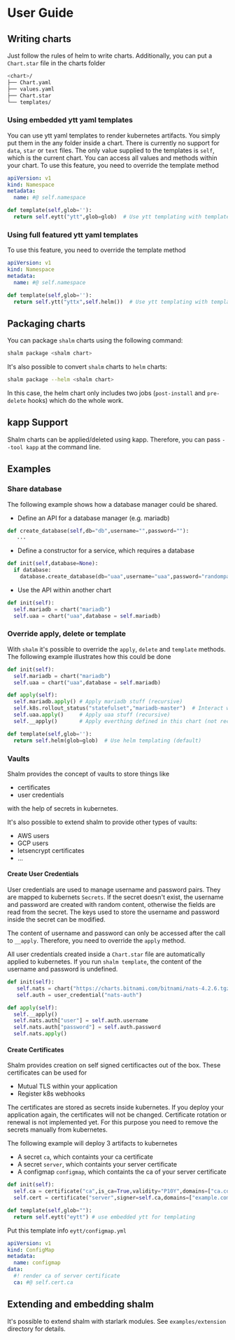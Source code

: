 # User Guide

## Writing charts

Just follow the rules of helm to write charts. Additionally, you can put a `Chart.star` file in the charts folder

```bash
<chart>/
├── Chart.yaml
├── values.yaml
├── Chart.star
└── templates/
```

### Using embedded ytt yaml templates

You can use ytt yaml templates to render kubernetes artifacts. You simply put them in the any folder inside a chart.
There is currently no support for `data`, `star` or `text` files. The only value supplied to the templates is `self`,
which is the current chart. You can access all values and methods within your chart. To use this feature, you need to override the template method

```yaml
apiVersion: v1
kind: Namespace
metadata:
  name: #@ self.namespace
```

```python
def template(self,glob=''):
  return self.eytt("ytt",glob=glob)  # Use ytt templating with templates in directory 'ytt'
```

### Using full featured ytt yaml templates

To use this feature, you need to override the template method

```yaml
apiVersion: v1
kind: Namespace
metadata:
  name: #@ self.namespace
```

```python
def template(self,glob=''):
  return self.ytt("yttx",self.helm())  # Use ytt templating with templates in directory 'yttx' feeding in output from another helm template
```

## Packaging charts

You can package `shalm` charts using the following command:

```bash
shalm package <shalm chart>
```

It's also possible to convert `shalm` charts to `helm` charts:

```bash
shalm package --helm <shalm chart>
```

In this case, the helm chart only includes two jobs (`post-install` and `pre-delete` hooks) which do the whole work.

## kapp Support

Shalm charts can be applied/deleted using kapp. Therefore, you can pass `--tool kapp` at the command line.

## Examples

### Share database

The following example shows how a database manager could be shared.

* Define an API for a database manager (e.g. mariadb)

```python
def create_database(self,db="db",username="",password=""):
   ...
```

* Define a constructor for a service, which requires a database

```python
def init(self,database=None):
  if database:
    database.create_database(db="uaa",username="uaa",password="randompass")
```

* Use the API within another chart

```python
def init(self):
  self.mariadb = chart("mariadb")
  self.uaa = chart("uaa",database = self.mariadb)
```

### Override apply, delete or template

With `shalm` it's possible to override the `apply`, `delete` and `template` methods. The following example illustrates how this could be done

```python
def init(self):
  self.mariadb = chart("mariadb")
  self.uaa = chart("uaa",database = self.mariadb)

def apply(self):
  self.mariadb.apply() # Apply mariadb stuff (recursive)
  self.k8s.rollout_status("statefulset","mariadb-master")  # Interact with kubernetes
  self.uaa.apply()     # Apply uaa stuff (recursive)
  self.__apply()       # Apply everthing defined in this chart (not recursive)

def template(self,glob=''):
  return self.helm(glob=glob)  # Use helm templating (default)
```

### Vaults

Shalm provides the concept of vaults to store things like

* certificates
* user credentials

with the help of secrets in kubernetes.

It's also possible to extend shalm to provide other types of vaults:

* AWS users
* GCP users
* letsencrypt certificates
* ...

#### Create User Credentials

User credentials are used to manage username and password pairs. They are mapped to kubernets `Secrets`.
If the secret doesn't exist, the username and password are created with random content, otherwise the fields are
read from the secret. The keys used to store the username and password inside the secret can be modified.

The content of username and password can only be accessed after the call to `__apply`.
Therefore, you need to override the `apply` method.

All user credentials created inside a `Chart.star` file are automatically applied to kubernetes.
If you run `shalm template`, the content of the username and password is undefined.

```python
def init(self):
   self.nats = chart("https://charts.bitnami.com/bitnami/nats-4.2.6.tgz")
   self.auth = user_credential("nats-auth")

def apply(self):
  self.__apply()
  self.nats.auth["user"] = self.auth.username
  self.nats.auth["password"] = self.auth.password
  self.nats.apply()
```

#### Create Certificates

Shalm provides creation on self signed certificactes out of the box. These certificates can be used for
* Mutual TLS within your application
* Register k8s webhooks

The certificates are stored as secrets inside kubernetes. If you deploy your application again, the certificates will not be changed. Certificate rotation or renewal is not implemented yet. For this purpose you need to remove the secrets manually from kubernetes.

The following example will deploy 3 artifacts to kubernetes

* A secret `ca`, which containts your ca certificate
* A secret `server`, which containts your server certificate
* A configmap `configmap`, which containts the ca of your server certificate

```python
def init(self):
  self.ca = certificate("ca",is_ca=True,validity="P10Y",domains=["ca.com"]) # Create CA
  self.cert = certificate("server",signer=self.ca,domains=["example.com"],validity="P1Y")

def template(self,glob=""):
  return self.eytt("eytt") # use embedded ytt for templating
```

Put this template info `eytt/configmap.yml`

```yaml
apiVersion: v1
kind: ConfigMap
metadata:
  name: configmap
data:
  #! render ca of server certificate
  ca: #@ self.cert.ca
```


## Extending and embedding shalm

It's possible to extend shalm with starlark modules. See `examples/extension` directory for details.
